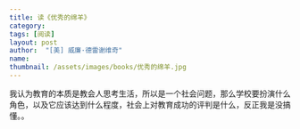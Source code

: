 ```yaml
---
title: 读《优秀的绵羊》 
category:  
tags: [阅读]  
layout: post  
author:  "[美] 威廉·德雷谢维奇"
name: 
thumbnail: /assets/images/books/优秀的绵羊.jpg
---
```


我认为教育的本质是教会人思考生活，所以是一个社会问题，那么学校要扮演什么角色，以及它应该达到什么程度，社会上对教育成功的评判是什么，反正我是没搞懂。。